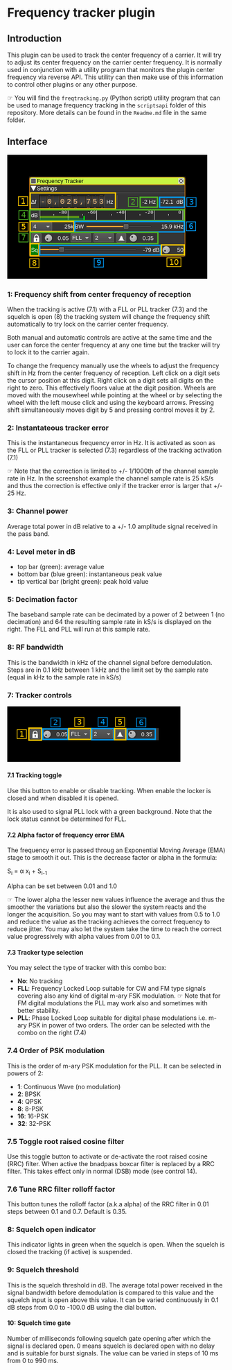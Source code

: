 <h1>Frequency tracker plugin</h1>

<h2>Introduction</h2>

This plugin can be used to track the center frequency of a carrier. It will try to adjust its center frequency on the carrier center frequency. It is normally used in conjunction with a utility program that monitors the plugin center frequency via reverse API. This utility can then make use of this information to control other plugins or any other purpose.

&#9758; You will find the `freqtracking.py` (Python script) utility program that can be used to manage frequency tracking in the `scriptsapi` folder of this repository. More  details can be found in the `Readme.md` file in the same folder.

<h2>Interface</h2>

![Frequency Tracker plugin GUI](../../../doc/img/FreqTracker_plugin.png)

<h3>1: Frequency shift from center frequency of reception</h3>

When the tracking is active (7.1) with a FLL or PLL tracker (7.3) and the squelch is open (8) the tracking system will change the frequency shift automatically to try lock on the carrier center frequency.

Both manual and automatic controls are active at the same time and the user can force the center frequency at any one time but the tracker will try to lock it to the carrier again.

To change the frequency manually use the wheels to adjust the frequency shift in Hz from the center frequency of reception. Left click on a digit sets the cursor position at this digit. Right click on a digit sets all digits on the right to zero. This effectively floors value at the digit position. Wheels are moved with the mousewheel while pointing at the wheel or by selecting the wheel with the left mouse click and using the keyboard arrows. Pressing shift simultaneously moves digit by 5 and pressing control moves it by 2.

<h3>2: Instantateous tracker error</h2>

This is the instantaneous frequency error in Hz. It is activated as soon as the FLL or PLL tracker is selected (7.3) regardless of the tracking activation (7.1)

&#9758; Note that the correction is limited to +/- 1/1000th of the channel sample rate in Hz. In the screenshot example the channel sample rate is 25 kS/s and thus the correction is effective only if the tracker error is larger that +/- 25 Hz.

<h3>3: Channel power</h3>

Average total power in dB relative to a +/- 1.0 amplitude signal received in the pass band.

<h3>4: Level meter in dB</h3>

  - top bar (green): average value
  - bottom bar (blue green): instantaneous peak value
  - tip vertical bar (bright green): peak hold value

<h3>5: Decimation factor</h3>

The baseband sample rate can be decimated by a power of 2 between 1 (no decimation) and 64 the resulting sample rate in kS/s is displayed on the right. The FLL and PLL will run at this sample rate.

<h3>8: RF bandwidth</h3>

This is the bandwidth in kHz of the channel signal before demodulation. Steps are in 0.1 kHz between 1 kHz and the limit set by the sample rate (equal in kHz to the sample rate in kS/s)

<h3>7: Tracker controls</h3>

![Frequency Tracker tracker controls](../../../doc/img/FreqTracker_07.png)

<h4>7.1 Tracking toggle</h4>

Use this button to enable or disable tracking. When enable the locker is closed and when disabled it is opened.

It is also used to signal PLL lock with a green background. Note that the lock status cannot be determined for FLL.

<h4>7.2 Alpha factor of frequency error EMA</h4>

The frequency error is passed throug an Exponential Moving Average (EMA) stage to smooth it out. This is the decrease factor or alpha in the formula:

S<sub>i</sub> = &alpha; x<sub>i</sub> + S<sub>i-1</sub>

Alpha can be set between 0.01 and 1.0

&#9758; The lower alpha the lesser new values influence the average and thus the smoother the variations but also the slower the system reacts and the longer the acquisition. So you may want to start with values from 0.5 to 1.0 and reduce the value as the tracking achieves the correct frequency to reduce jitter. You may also let the system take the time to reach the correct value progressively with alpha values from 0.01 to 0.1.

<h4>7.3 Tracker type selection</h4>

You may select the type of tracker with this combo box:

  - **No**: No tracking
  - **FLL**: Frequency Locked Loop suitable for CW and FM type signals covering also any kind of digital m-ary FSK modulation. &#9758; Note that for FM digital modulations the PLL may work also and sometimes with better stability.
  - **PLL**: Phase Locked Loop suitable for digital phase modulations i.e. m-ary PSK in power of two orders. The order can be selected with the combo on the right (7.4)

<h3>7.4 Order of PSK modulation</h3>

This is the order of m-ary PSK modulation for the PLL. It can be selected in powers of 2:

  - **1**: Continuous Wave (no modulation)
  - **2**: BPSK
  - **4**: QPSK
  - **8**: 8-PSK
  - **16**: 16-PSK
  - **32**: 32-PSK

<h3>7.5 Toggle root raised cosine filter</h3>

Use this toggle button to activate or de-activate the root raised cosine (RRC) filter. When active the bnadpass boxcar filter is replaced by a RRC filter. This takes effect only in normal (DSB) mode (see control 14).

<h3>7.6 Tune RRC filter rolloff factor</h3>

This button tunes the rolloff factor (a.k.a alpha) of the RRC filter in 0.01 steps between 0.1 and 0.7. Default is 0.35.
<h3>8: Squelch open indicator</h3>

This indicator lights in green when the squelch is open. When the squelch is closed the tracking (if active) is suspended.

<h3>9: Squelch threshold</h3>

This is the squelch threshold in dB. The average total power received in the signal bandwidth before demodulation is compared to this value and the squelch input is open above this value. It can be varied continuously in 0.1 dB steps from 0.0 to -100.0 dB using the dial button.

<h4>10: Squelch time gate</h4>

Number of milliseconds following squelch gate opening after which the signal is declared open. 0 means squelch is declared open with no delay and is suitable for burst signals. The value can be varied in steps of 10 ms from 0 to 990 ms.
